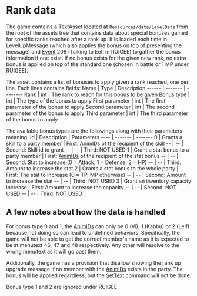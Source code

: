 # Rank data

The game contains a TextAsset located at `Ressources/data/LevelData` from the root of the assets tree that contains data about special bonuses gained for specific ranks reached after a rank up. It is loaded each time in LevelUpMessage (which also applies the bonus on top of presenting the message) and [Event](../SetText/Commands/Individual%20commands/Event.md) 208 (Talking to Eetl in RUIGEE) to gather the bonus information if one exist. If no bonus exists for the given new rank, no extra bonus is applied on top of the standard one (chosen in battle or 1 MP under RUIGEE).

The asset contains a list of bonuses to apply given a rank reached, one per line. Each lines contains fields:
Name | Type | Description
------ | ------- | --------
Rank | int | The rank to reach for this bonus to be given
Bonus type | int | The type of the bonus to apply
First parameter  | int | The first parameter of the bonus to apply
Second parameter  | int | The second parameter of the bonus to apply
Third parameter  | int | The third parameter of the bonus to apply

The available bonus types are the followings along with their parameters meaning:
Id | Description | Parameters
---- | ------- | -------
0 | Grants a skill to a party member | First: [AnimIDs](../Enums%20and%20IDs/AnimIDs.md) of the recipient of the skill
-- | -- | Second: Skill id to grant
-- | -- | Third: NOT USED
1 | Grant a stat bonus to a party member | First: [AnimIDs](../Enums%20and%20IDs/AnimIDs.md) of the recipient of the stat bonus
-- | -- | Second: Stat to increase (0 = Attack, 1 = Defense, 2 = HP)
-- | -- | Third: Amount to increase the stat
2 | Grants a stat bonus to the whole party | First: The stat to increase (0 = TP, MP otherwise)
-- | -- | Second: Amount to increase the stat
-- | -- | Third: NOT USED
3 | Grant an inventory capacity increase | First: Amount to increase the capacity
-- | -- | Second: NOT USED
-- | -- | Third: NOT USED

## A few notes about how the data is handled

For bonus type 0 and 1, the [AnimIDs](../Enums%20and%20IDs/AnimIDs.md) can only be 0 (Vi), 1 (Kabbu) or 2 (Leif) because not doing so can lead to undefined behaviors. Specifically, the game will not be able to get the correct member's name as it is expected to be at menutext 46, 47 and 48 respectively. Any other will resolve to the wrong menutext as it will go past them.

Additionally, the game has a provision that disallow showing the rank up upgrade message if no member with the [AnimIDs](../Enums%20and%20IDs/AnimIDs.md) exists in the party. The bonus will be applied regardless, but the [SetText](../SetText/SetText.md) command will not be done.

Bonus type 1 and 2 are ignored under RUIGEE.

